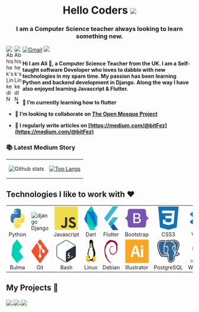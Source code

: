 
<h1 align="center"> Hello Coders <img src="https://media.giphy.com/media/hvRJCLFzcasrR4ia7z/giphy.gif" width="25px"> </h1>
<h3 align ="center"> <strong> I am a Computer Science teacher always looking to learn something new. </strong> </h3>
<p >
<a href="https://www.github.com/bitfez/">
  <img align="left" alt="Abhishek's LinkedIN" width="22px" src="https://raw.githubusercontent.com/peterthehan/peterthehan/master/assets/github.svg" />
</a>
<a href="https://www.linkedin.com/in/ali-mulla-608a6621/">
  <img align="left" alt="Abhishek's LinkedIN" width="22px" src="https://raw.githubusercontent.com/peterthehan/peterthehan/master/assets/linkedin.svg" />
</a>

 


[![Gmail](https://img.shields.io/badge/%20-Send%20Mail-black?color=14171A&labelColor=ef5350&logo=gmail&logoColor=ffffff)](mailto:)
![](https://komarev.com/ghpvc/?username=bitfez&color=yellow)

<h4>Hi I am Ali 🧔, a Computer Science Teacher from the UK. I am a Self-taught software Developer who loves to dabble with new technologies in my spare time. My passion has been learning Python and backend development in Django. Along the way I have also enjoyed learning Javascript & Flutter. <h4>


- 🌱 I’m currently learning **how to flutter**

- 👯 I’m looking to collaborate on [The Open Mosque Project](https://github.com/OpenMosqueProject/)

- 📝 I regularly write articles on [https://medium.com/@bitFez](https://medium.com/@bitFez)

### 📚 Latest Medium Story
<!-- MEDIUM-STORY-LIST:START --> <!-- MEDIUM-STORY-LIST:END -->


 <table align="center" >
   <tr>
     <td>
  
![Github stats](https://github-readme-stats.vercel.app/api?username=bitFez&theme=radical&show_icons=true&count_private=true&hide=issues) </td>
     <td> [![Top Langs](https://github-readme-stats.vercel.app/api/top-langs/?username=bitFez&theme=radical&layout=compact)](https://github.com/bitFez) </td>
   </tr>
  </table>
  



  
<h2> Technologies I like to work with ❤️</h2>
 <table>
   <tr>
      <td>
        <img alt="python" height=64px src="https://raw.githubusercontent.com/devicons/devicon/master/icons/python/python-original.svg">
        <br> Python
     </td>
     <td>
        <img alt="django" height=64px src="https://cdn.worldvectorlogo.com/logos/django.svg">
        <br> Django 
     </td>
     <td align="center">
        <img alt="javascript" height=64px src="https://raw.githubusercontent.com/devicons/devicon/master/icons/javascript/javascript-original.svg">
        <br>Javascript
    </td>
    <td align="center">
       <img alt="dart" height=64px src= "https://github.com/devicons/devicon/blob/master/icons/dart/dart-original.svg">
       <br> Dart
     </td>
     <td align="center">
        <img alt="Flutter" height=64px src="https://github.com/devicons/devicon/blob/master/icons/flutter/flutter-original.svg">
         <br> Flutter
     </td> 
     <td align="center">
      <img alt="bootstrap" height=64px src="https://raw.githubusercontent.com/devicons/devicon/master/icons/bootstrap/bootstrap-plain.svg">
      <br>Bootstrap
    </td>
     <td align="center">
       <img alt="css" height=64px src= "https://github.com/devicons/devicon/blob/master/icons/css3/css3-plain.svg">
       <br> CSS3
     </td>
     <td align="center">
       <img alt="vscode" height=64px src="https://github.com/devicons/devicon/blob/master/icons/vscode/vscode-original.svg">
       <br> VSCode
     </td> 
      <td align="center">
       <img alt="docker" height=64px src="https://github.com/devicons/devicon/blob/master/icons/docker/docker-plain.svg">
       <br> Docker
     </td> 
   </tr>
   <tr>
          <td align="center">
       <img alt="bulma" height=64px src="https://github.com/devicons/devicon/blob/master/icons/bulma/bulma-plain.svg">
       <br> Bulma
     </td> 
     <td align="center">
       <img alt="git" height=64px src="https://github.com/devicons/devicon/blob/master/icons/git/git-original.svg">
       <br> Git
     </td>
        <td align="center">
       <img alt="bash" height=64px src="https://github.com/devicons/devicon/blob/master/icons/bash/bash-plain.svg">
       <br> Bash
     </td>
    <td align="center">
       <img alt="linux" height=64px src="https://github.com/devicons/devicon/blob/master/icons/linux/linux-original.svg">
       <br> Linux
     </td>   
    <td align="center">
       <img alt="debian" height=64px src="https://github.com/devicons/devicon/blob/master/icons/debian/debian-original.svg">
       <br> Debian
     </td> 
       <td align="center">
       <img alt="illustrator" height=64px src="https://github.com/devicons/devicon/blob/master/icons/illustrator/illustrator-plain.svg">
       <br> Illustrator
     </td> 
       <td align="center">
       <img alt="PostgreSQL" height=64px src="https://github.com/devicons/devicon/blob/master/icons/postgresql/postgresql-original.svg">
       <br> PostgreSQL
     </td>  
    <td align="center">
       <img alt="wordpress" height=64px src="https://github.com/devicons/devicon/blob/master/icons/wordpress/wordpress-original.svg">
       <br> WordPress
     </td> 
     <td align="center">
       <img alt="html5" height=64px src="https://github.com/devicons/devicon/blob/master/icons/html5/html5-original.svg">
       <br> HTML5
     </td> 
   </tr>

 </table>
 

<!-- 
![GitHub Activity Graph](https://activity-graph.herokuapp.com/graph?username=bitFez&bg_color=nord&color=708090&line=24292e&point=24292e&area=true&hide_border=true) 
-->

 
<h2> My Projects 📁</h2>
<a href="https://github.com/OpenMosqueProject/open_mosque_dynamic_django_website">
  <img align="center" src="https://github-readme-stats.vercel.app/api/pin/?username=bitFez&theme=react&repo=open_mosque_dynamic_django_website" />
</a>
<a href="https://github.com/BethsGrammar/cs_society_website">
  <img align="center" src="https://github-readme-stats.vercel.app/api/pin/?username=bitFez&theme=react&repo=cs_society_website" />
</a>
 <a href="https://github.com/bitFez/kelepir">
  <img align="center" src="https://github-readme-stats.vercel.app/api/pin/?username=bitFez&theme=react&repo=kelepir" />
</a>
 
  
  
  
<!--
<h3 align="left">Support:</h3>
<p><a href="https://ko-fi.com/bitFez"> <img align="left" src="https://cdn.ko-fi.com/cdn/kofi3.png?v=3" height="50" width="210" alt="bitFez" /></a></p><br><br>
-->







